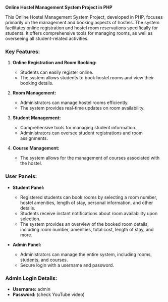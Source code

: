 **Online Hostel Management System Project in PHP**

This Online Hostel Management System Project, developed in PHP, focuses primarily on the management and booking aspects of hostels. The system facilitates online registration and hostel room reservations specifically for students. It offers comprehensive tools for managing rooms, as well as overseeing all student-related activities.

### Key Features:
1. **Online Registration and Room Booking:**
   - Students can easily register online.
   - The system allows students to book hostel rooms and view their booking details.

2. **Room Management:**
   - Administrators can manage hostel rooms efficiently.
   - The system provides real-time updates on room availability.

3. **Student Management:**
   - Comprehensive tools for managing student information.
   - Administrators can oversee student registrations and room assignments.

4. **Course Management:**
   - The system allows for the management of courses associated with the hostel.

### User Panels:
- **Student Panel:**
  - Registered students can book rooms by selecting a room number, hostel amenities, length of stay, personal information, and other details.
  - Students receive instant notifications about room availability upon selection.
  - The system provides an overview of the booked room details, including room number, amenities, total cost, length of stay, and more.

- **Admin Panel:**
  - Administrators can manage the entire system, including rooms, students, and courses.
  - Secure login with a username and password.

### Admin Login Details:
- **Username:** admin
- **Password:** (check YouTube video)
